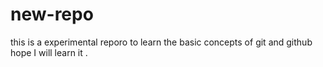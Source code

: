 # new-repo
this is a experimental reporo to learn the basic concepts of git and github hope I will learn it .
